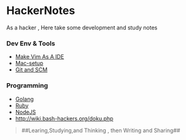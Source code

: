 HackerNotes
===========

As a hacker , Here take some development and study notes

### Dev Env & Tools
- [Make Vim As A IDE](tools/VimAsAIDE.md)
- [Mac-setup](tools/Mac_Dev_Tool_List.md)
- [Git and SCM](tools/git.md)


### Programming
- [Golang](/programming/Golang-ref-list.md)
- [Ruby](/programming/Ruby.md)
- [NodeJS](/programming/NodeJS.md)
- <http://wiki.bash-hackers.org/doku.php> 



>
> ##Learing,Studying,and Thinking , then Writing and Sharing##
>
